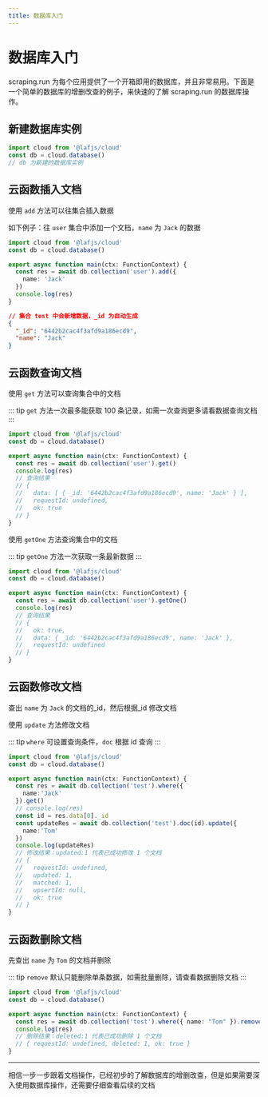 ```yaml
---
title: 数据库入门
---
```


# 数据库入门

scraping.run 为每个应用提供了一个开箱即用的数据库，并且非常易用。下面是一个简单的数据库的增删改查的例子，来快速的了解 scraping.run 的数据库操作。

## 新建数据库实例

```typescript
import cloud from '@lafjs/cloud'
const db = cloud.database() 
// db 为新建的数据库实例
```

## 云函数插入文档

使用 `add` 方法可以往集合插入数据

如下例子：往 `user` 集合中添加一个文档，`name` 为 `Jack` 的数据

```typescript
import cloud from '@lafjs/cloud'
const db = cloud.database() 

export async function main(ctx: FunctionContext) {
  const res = await db.collection('user').add({
    name: 'Jack'
  })
  console.log(res)
}
```

```json
// 集合 test 中会新增数据，_id 为自动生成
{
  "_id": "6442b2cac4f3afd9a186ecd9",
  "name": "Jack"
}
```

## 云函数查询文档

使用 `get` 方法可以查询集合中的文档

::: tip
`get` 方法一次最多能获取 100 条记录，如需一次查询更多请看数据查询文档
:::

```typescript
import cloud from '@lafjs/cloud'
const db = cloud.database() 

export async function main(ctx: FunctionContext) {
  const res = await db.collection('user').get()
  console.log(res)
  // 查询结果
  // {
  //   data: [ { _id: '6442b2cac4f3afd9a186ecd9', name: 'Jack' } ],
  //   requestId: undefined,
  //   ok: true
  // }
}
```

使用 `getOne` 方法查询集合中的文档

::: tip
`getOne` 方法一次获取一条最新数据
:::

```typescript
import cloud from '@lafjs/cloud'
const db = cloud.database() 

export async function main(ctx: FunctionContext) {
  const res = await db.collection('user').getOne()
  console.log(res)
  // 查询结果
  // {
  //   ok: true,
  //   data: { _id: '6442b2cac4f3afd9a186ecd9', name: 'Jack' },
  //   requestId: undefined
  // }
}
```

## 云函数修改文档

查出 `name` 为 `Jack` 的文档的_id，然后根据_id 修改文档

使用 `update` 方法修改文档

::: tip
`where` 可设置查询条件，`doc` 根据 id 查询
:::

```typescript
import cloud from '@lafjs/cloud'
const db = cloud.database() 

export async function main(ctx: FunctionContext) {
  const res = await db.collection('test').where({
    name:'Jack'
  }).get()
  // console.log(res)
  const id = res.data[0]._id
  const updateRes = await db.collection('test').doc(id).update({
    name:'Tom'
  })
  console.log(updateRes)
  // 修改结果：updated:1 代表已成功修改 1 个文档
  // {
  //   requestId: undefined,
  //   updated: 1,
  //   matched: 1,
  //   upsertId: null,
  //   ok: true
  // }
}
```

## 云函数删除文档

先查出 `name` 为 `Tom` 的文档并删除

::: tip
`remove` 默认只能删除单条数据，如需批量删除，请查看数据删除文档
:::

```typescript
import cloud from '@lafjs/cloud'
const db = cloud.database() 

export async function main(ctx: FunctionContext) {
  const res = await db.collection('test').where({ name: "Tom" }).remove()
  console.log(res)
  // 删除结果：deleted:1 代表已成功删除 1 个文档
  // { requestId: undefined, deleted: 1, ok: true }
}
```

--------

相信一步一步跟着文档操作，已经初步的了解数据库的增删改查，但是如果需要深入使用数据库操作，还需要仔细查看后续的文档
